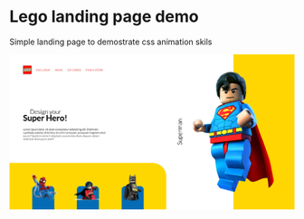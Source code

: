 # Lego landing page demo

Simple landing page to demostrate css animation skils

![Screenshot](./screenshots/landing.png)

